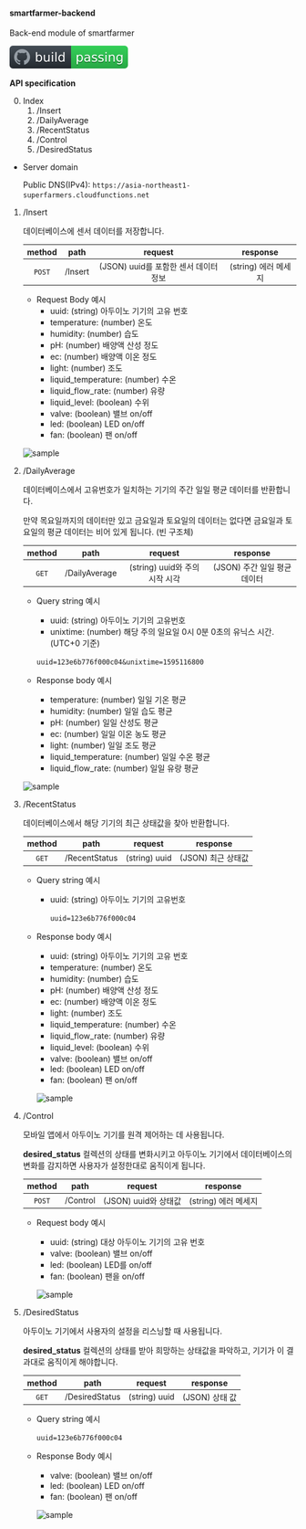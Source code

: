 #### smartfarmer-backend

Back-end module of smartfarmer

![build status](https://github.com/CONCAT-internship/smartfarmer-backend/blob/master/assets/images/badge.svg)



**API specification**

0. Index
   1. /Insert
   2. /DailyAverage
   3. /RecentStatus
   4. /Control
   5. /DesiredStatus



* Server domain

  Public DNS(IPv4): `https://asia-northeast1-superfarmers.cloudfunctions.net`



1. /Insert

   데이터베이스에 센서 데이터를 저장합니다.

   | method |  path   |                request                |       response       |
   | :----: | :-----: | :-----------------------------------: | :------------------: |
   | `POST` | /Insert | (JSON) uuid를 포함한 센서 데이터 정보 | (string) 에러 메세지 |

   - Request Body 예시
     - uuid: (string) 아두이노 기기의 고유 번호
     - temperature: (number) 온도
     - humidity: (number) 습도
     - pH: (number) 배양액 산성 정도
     - ec: (number) 배양액 이온 정도
     - light: (number) 조도
     - liquid_temperature: (number) 수온
     - liquid_flow_rate: (number) 유량
     - liquid_level: (boolean) 수위
     - valve: (boolean) 밸브 on/off
     - led: (boolean) LED on/off
     - fan: (boolean) 팬 on/off

   ![sample](https://user-images.githubusercontent.com/29545214/88491674-956fa500-cfdf-11ea-9be0-3cbbc0910614.png)

2. /DailyAverage

   데이터베이스에서 고유번호가 일치하는 기기의 주간 일일 평균 데이터를 반환합니다.

   만약 목요일까지의 데이터만 있고 금요일과 토요일의 데이터는 없다면 금요일과 토요일의 평균 데이터는 비어 있게 됩니다. (빈 구조체)

   | method |     path      |            request             |           response           |
   | :----: | :-----------: | :----------------------------: | :--------------------------: |
   | `GET`  | /DailyAverage | (string) uuid와 주의 시작 시각 | (JSON) 주간 일일 평균 데이터 |

   - Query string 예시
     -	uuid: (string) 아두이노 기기의 고유번호
     -	unixtime: (number) 해당 주의 일요일 0시 0분 0초의 유닉스 시간. (UTC+0 기준)

     `uuid=123e6b776f000c04&unixtime=1595116800`

   - Response body 예시
     - temperature: (number) 일일 기온 평균
     - humidity: (number) 일일 습도 평균
     - pH: (number) 일일 산성도 평균
     - ec: (number) 일일 이온 농도 평균
     - light: (number) 일일 조도 평균
     - liquid_temperature: (number) 일일 수온 평균
     - liquid_flow_rate: (number) 일일 유랑 평균

   ![sample](https://user-images.githubusercontent.com/29545214/88491867-6c501400-cfe1-11ea-95c4-fb808147b413.png)

3. /RecentStatus

   데이터베이스에서 해당 기기의 최근 상태값을 찾아 반환합니다.

   | method |     path      |    request    |      response      |
   | :----: | :-----------: | :-----------: | :----------------: |
   | `GET`  | /RecentStatus | (string) uuid | (JSON) 최근 상태값 |

   - Query string 예시

     - uuid: (string) 아두이노 기기의 고유번호

       `uuid=123e6b776f000c04`

   - Response body 예시
   
     - uuid: (string) 아두이노 기기의 고유 번호
     - temperature: (number) 온도
     - humidity: (number) 습도
     - pH: (number) 배양액 산성 정도
     - ec: (number) 배양액 이온 정도
     - light: (number) 조도
     - liquid_temperature: (number) 수온
     - liquid_flow_rate: (number) 유량
     - liquid_level: (boolean) 수위
     - valve: (boolean) 밸브 on/off
     - led: (boolean) LED on/off
     - fan: (boolean) 팬 on/off
     
     ![sample](https://user-images.githubusercontent.com/29545214/89105731-b7917900-d45e-11ea-91e3-0ef268125c63.png)



4. /Control

   모바일 앱에서 아두이노 기기를 원격 제어하는 데 사용됩니다.

   **desired_status** 컬렉션의 상태를 변화시키고 아두이노 기기에서 데이터베이스의 변화를 감지하면 사용자가 설정한대로 움직이게 됩니다.

   | method |   path   |       request        |       response       |
   | :----: | :------: | :------------------: | :------------------: |
   | `POST` | /Control | (JSON) uuid와 상태값 | (string) 에러 메세지 |

   - Request body 예시

     - uuid: (string) 대상 아두이노 기기의 고유 번호
     - valve: (boolean) 밸브 on/off
     - led: (boolean) LED를 on/off
     - fan: (boolean) 팬을 on/off

     ![sample](https://user-images.githubusercontent.com/29545214/89105750-ec9dcb80-d45e-11ea-8887-264cbe1d1ef0.png)

   

5. /DesiredStatus

   아두이노 기기에서 사용자의 설정을 리스닝할 때 사용됩니다.

   **desired_status** 컬렉션의 상태를 받아 희망하는 상태값을 파악하고, 기기가 이 결과대로 움직이게 해야합니다.
   
   | method |      path      |    request    |    response    |
   | :----: | :------------: | :-----------: | :------------: |
   | `GET`  | /DesiredStatus | (string) uuid | (JSON) 상태 값 |

   - Query string 예시

     `uuid=123e6b776f000c04`

   - Response Body 예시
   
     - valve: (boolean) 밸브 on/off
     - led: (boolean) LED on/off
     - fan: (boolean) 팬 on/off
   
     ![sample](https://user-images.githubusercontent.com/29545214/89105841-c3316f80-d45f-11ea-800a-cf970d1b918f.png)
